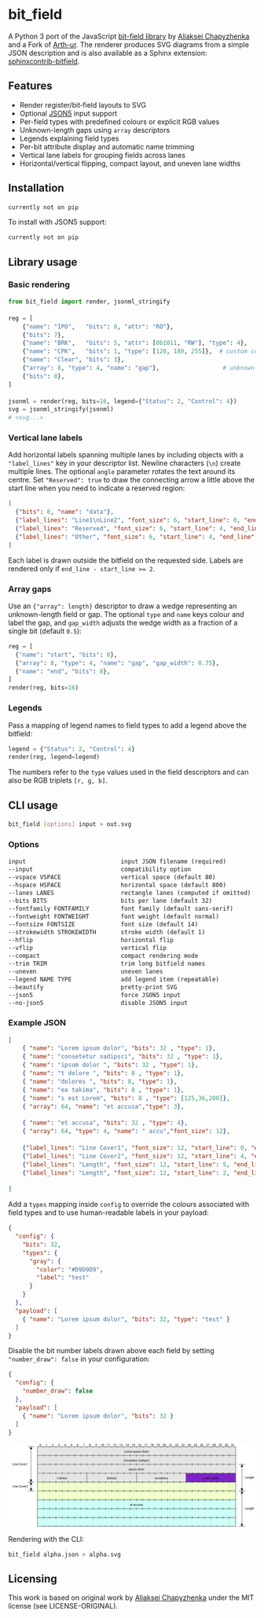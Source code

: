 # bit_field

A Python 3 port of the JavaScript [bit-field library](https://github.com/drom/bitfield/) by [Aliaksei Chapyzhenka](https://github.com/drom)
and a Fork of [Arth-ur](https://github.com/Arth-ur/bitfield). 
The renderer produces SVG diagrams from a simple JSON description and is also
available as a Sphinx extension: [sphinxcontrib-bitfield](https://github.com/Arth-ur/sphinxcontrib-bitfield).

## Features

* Render register/bit‑field layouts to SVG
* Optional [JSON5](https://json5.org/) input support
* Per-field types with predefined colours or explicit RGB values
* Unknown-length gaps using `array` descriptors
* Legends explaining field types
* Per-bit attribute display and automatic name trimming
* Vertical lane labels for grouping fields across lanes
* Horizontal/vertical flipping, compact layout, and uneven lane widths

## Installation

```sh
currently not on pip
```

To install with JSON5 support:

```sh
currently not on pip
```

## Library usage

### Basic rendering

```python
from bit_field import render, jsonml_stringify

reg = [
    {"name": "IPO",   "bits": 8, "attr": "RO"},
    {"bits": 7},
    {"name": "BRK",   "bits": 5, "attr": [0b1011, "RW"], "type": 4},
    {"name": "CPK",   "bits": 1, "type": [120, 180, 255]},  # custom colour
    {"name": "Clear", "bits": 3},
    {"array": 8, "type": 4, "name": "gap"},                  # unknown-length field
    {"bits": 8},
]

jsonml = render(reg, bits=16, legend={"Status": 2, "Control": 4})
svg = jsonml_stringify(jsonml)
# <svg...>
```

### Vertical lane labels

Add horizontal labels spanning multiple lanes by including objects with a
`"label_lines"` key in your descriptor list. Newline characters (`\n`) create
multiple lines. The optional `angle` parameter rotates the text around its
centre. Set `"Reserved": true` to draw the connecting arrow a little above the
start line when you need to indicate a reserved region:

```json
[
  {"bits": 8, "name": "data"},
  {"label_lines": "Line1\nLine2", "font_size": 6, "start_line": 0, "end_line": 3, "layout": "right", "angle": 30},
  {"label_lines": "Reserved", "font_size": 6, "start_line": 4, "end_line": 7, "layout": "right", "Reserved": true},
  {"label_lines": "Other", "font_size": 6, "start_line": 4, "end_line": 7, "layout": "right"}
]
```

Each label is drawn outside the bitfield on the requested side. Labels are
rendered only if `end_line - start_line >= 2`.

### Array gaps

Use an `{"array": length}` descriptor to draw a wedge representing an
unknown-length field or gap. The optional `type` and `name` keys colour and
label the gap, and `gap_width` adjusts the wedge width as a fraction of a
single bit (default `0.5`):

```python
reg = [
  {"name": "start", "bits": 8},
  {"array": 8, "type": 4, "name": "gap", "gap_width": 0.75},
  {"name": "end", "bits": 8},
]
render(reg, bits=16)
```

### Legends

Pass a mapping of legend names to field types to add a legend above the
bitfield:

```python
legend = {"Status": 2, "Control": 4}
render(reg, legend=legend)
```

The numbers refer to the `type` values used in the field descriptors and can
also be RGB triplets `[r, g, b]`.

## CLI usage

```sh
bit_field [options] input > out.svg
```

### Options

```
input                           input JSON filename (required)
--input                         compatibility option
--vspace VSPACE                 vertical space (default 80)
--hspace HSPACE                 horizontal space (default 800)
--lanes LANES                   rectangle lanes (computed if omitted)
--bits BITS                     bits per lane (default 32)
--fontfamily FONTFAMILY         font family (default sans-serif)
--fontweight FONTWEIGHT         font weight (default normal)
--fontsize FONTSIZE             font size (default 14)
--strokewidth STROKEWIDTH       stroke width (default 1)
--hflip                         horizontal flip
--vflip                         vertical flip
--compact                       compact rendering mode
--trim TRIM                     trim long bitfield names
--uneven                        uneven lanes
--legend NAME TYPE              add legend item (repeatable)
--beautify                      pretty-print SVG
--json5                         force JSON5 input
--no-json5                      disable JSON5 input
```

### Example JSON

```json
[
    { "name": "Lorem ipsum dolor", "bits": 32 , "type": 1},
    { "name": "consetetur sadipsci", "bits": 32 , "type": 1},
    { "name": "ipsum dolor ", "bits": 32 , "type": 1},
    { "name": "t dolore ", "bits": 8 , "type": 1},
    { "name": "dolores ", "bits": 8, "type": 1},
    { "name": "ea takima", "bits": 8 , "type": 1},
    { "name": "s est Lorem", "bits": 8 , "type": [125,36,200]},
    { "array": 64, "name": "et accusa","type": 3},

    { "name": "et accusa", "bits": 32 , "type": 4},
    { "array": 64, "type": 4, "name": " accu","font_size": 12},

    {"label_lines": "Line Cover1", "font_size": 12, "start_line": 0, "end_line": 3, "layout": "left"},
    {"label_lines": "Line Cover2", "font_size": 12, "start_line": 4, "end_line": 4, "layout": "left"},
    {"label_lines": "Length", "font_size": 12, "start_line": 5, "end_line": 8, "layout": "right"},
    {"label_lines": "Length", "font_size": 12, "start_line": 2, "end_line": 4, "layout": "right"}
    
]
```

Add a `types` mapping inside `config` to override the colours associated with
field types and to use human-readable labels in your payload:

```json
{
  "config": {
    "bits": 32,
    "types": {
      "gray": {
        "color": "#D9D9D9",
        "label": "test"
      }
    }
  },
  "payload": [
    { "name": "Lorem ipsum dolor", "bits": 32, "type": "test" }
  ]
}
```

Disable the bit number labels drawn above each field by setting
`"number_draw": false` in your configuration:

```json
{
  "config": {
    "number_draw": false
  },
  "payload": [
    { "name": "Lorem ipsum dolor", "bits": 32 }
  ]
}
```
![Json Example](example/example.svg)

Rendering with the CLI:

```sh
bit_field alpha.json > alpha.svg
```

## Licensing

This work is based on original work by [Aliaksei Chapyzhenka](https://github.com/drom) under the MIT license (see LICENSE-ORIGINAL).

